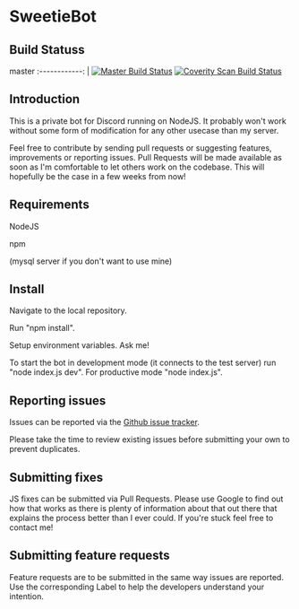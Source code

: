 # SweetieBot

## Build Statuss

master
:------------:
| [![Master Build Status](https://api.travis-ci.org/aletuna/sweetiebot.svg?branch=master)](https://travis-ci.org/aletuna/sweetiebot)
[![Coverity Scan Build Status](https://scan.coverity.com/projects/aletuna-sweetiebot/badge.svg)](https://scan.coverity.com/projects/aletuna-sweetiebot)

## Introduction

This is a private bot for Discord running on NodeJS. It probably won't work without some form of modification for any other usecase than my server.

Feel free to contribute by sending pull requests or suggesting features, improvements or reporting issues.
Pull Requests will be made available as soon as I'm comfortable to let others work on the codebase. This will hopefully be the case in a few weeks from now!


## Requirements

NodeJS

npm

(mysql server if you don't want to use mine)


## Install


Navigate to the local repository.

Run "npm install".

Setup environment variables. Ask me!

To start the bot in development mode (it connects to the test server) run "node index.js dev". For productive mode "node index.js".


## Reporting issues

Issues can be reported via the [Github issue tracker](https://github.com/aletuna/sweetiebot/issues).

Please take the time to review existing issues before submitting your own to prevent duplicates.


## Submitting fixes

JS fixes can be submitted via Pull Requests. Please use Google to find out how that works as there is plenty of information about that out there that explains the process better than I ever could. If you're stuck feel free to contact me!


## Submitting feature requests

Feature requests are to be submitted in the same way issues are reported. Use the corresponding Label to help the developers understand your intention.
